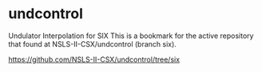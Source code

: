 # undcontrol
Undulator Interpolation for SIX
This is a bookmark for the active repository that found at NSLS-II-CSX/undcontrol  (branch six).  

https://github.com/NSLS-II-CSX/undcontrol/tree/six
